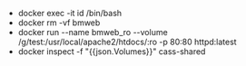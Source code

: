 - docker exec -it id /bin/bash
- docker rm -vf bmweb
- docker run --name bmweb_ro --volume /g/test:/usr/local/apache2/htdocs/:ro -p 80:80 httpd:latest
- docker inspect -f "{{json.Volumes}}" cass-shared


































